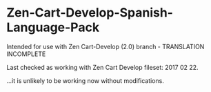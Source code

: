 # Zen-Cart-Develop-Spanish-Language-Pack
Intended for use with Zen Cart-Develop (2.0) branch - TRANSLATION INCOMPLETE

Last checked as working with Zen Cart Develop fileset: 2017 02 22.

...it is unlikely to be working now without modifications.

